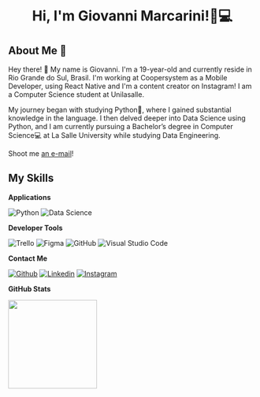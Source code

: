 <h1 align="center">Hi, I'm Giovanni Marcarini!🐍💻</h1>

## About Me :wave:

Hey there! :wave: My name is Giovanni. I'm a 19-year-old and currently reside in Rio Grande do Sul, Brasil. I'm working at Coopersystem as a Mobile Developer, using React Native and I'm a content creator on Instagram! I am a Computer Science student at Unilasalle.

My journey began with studying Python🐍, where I gained substantial knowledge in the language. I then delved deeper into Data Science using Python, and I am currently pursuing a Bachelor’s degree in Computer Science💻 at La Salle University while studying Data Engineering.

Shoot me [an e-mail](mailto:gmarcarini.silveira@gmail.com)! 



 ## My Skills

 **Applications**

![Python](https://img.shields.io/badge/-Python-333333?style=flat&logo=python)
![Data Science](https://img.shields.io/badge/-Data_Science-333333?style=flat&logo=data)

**Developer Tools**

![Trello](https://img.shields.io/badge/-Trello-333333?style=flat&logo=trello&logoColor=007ACC)
![Figma](https://img.shields.io/badge/-Figma-333333?style=flat&logo=figma&logoColor=007ACC)
![GitHub](https://img.shields.io/badge/-GitHub-333333?style=flat&logo=github)
![Visual Studio Code](https://img.shields.io/badge/-Visual%20Studio%20Code-333333?style=flat&logo=visual-studio-code&logoColor=007ACC)

**Contact Me**

[![Github](https://img.shields.io/badge/-Github-333?style=flat&logo=Github&logoColor=white)](https://github.com/Gmarcarini)
[![Linkedin](https://img.shields.io/badge/-LinkedIn-blue?style=flat&logo=Linkedin&logoColor=white)](www.linkedin.com/in/giovannimarcarini)
[![Instagram](https://img.shields.io/badge/-Instagram-c13584?style=flat&labelColor=c13584&logo=instagram&logoColor=white)](https://www.instagram.com/gmarcarini/)

**GitHub Stats**

<a href="https://github.com/Gmarcarini" title="Perfil do G">
  <img height="180em" src="https://github-readme-stats.vercel.app/api?username=Gmarcarini&theme=dracula&show_icons=true" />
</a>
